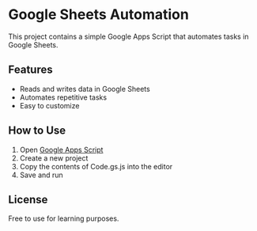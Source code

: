 # Google Sheets Automation

This project contains a simple Google Apps Script that automates tasks in Google Sheets.

## Features
- Reads and writes data in Google Sheets
- Automates repetitive tasks
- Easy to customize

## How to Use
1. Open [Google Apps Script](https://script.google.com/)
2. Create a new project
3. Copy the contents of Code.gs.js into the editor
4. Save and run

## License
Free to use for learning purposes.
